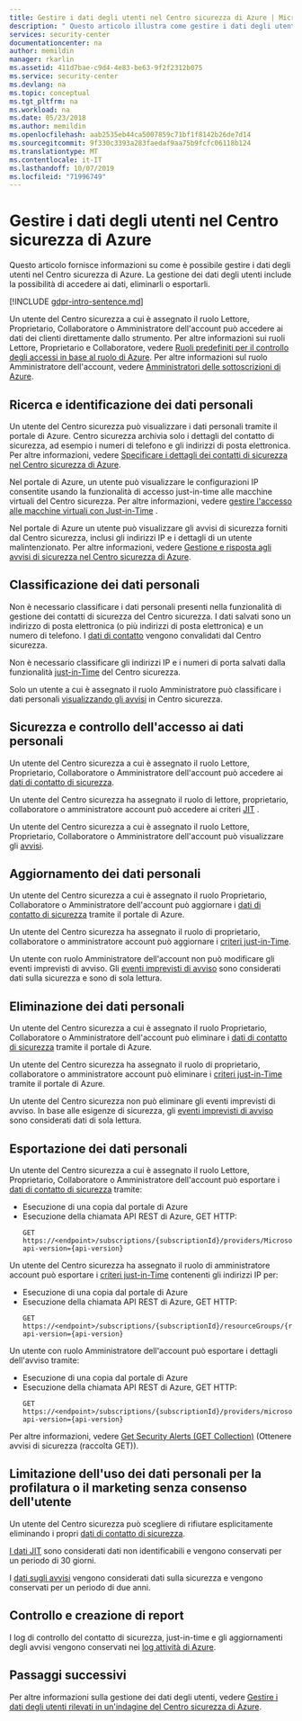 ```yaml
---
title: Gestire i dati degli utenti nel Centro sicurezza di Azure | Microsoft Docs
description: " Questo articolo illustra come gestire i dati degli utenti nel Centro sicurezza di Azure. "
services: security-center
documentationcenter: na
author: memildin
manager: rkarlin
ms.assetid: 411d7bae-c9d4-4e83-be63-9f2f2312b075
ms.service: security-center
ms.devlang: na
ms.topic: conceptual
ms.tgt_pltfrm: na
ms.workload: na
ms.date: 05/23/2018
ms.author: memildin
ms.openlocfilehash: aab2535eb44ca5007859c71bf1f8142b26de7d14
ms.sourcegitcommit: 9f330c3393a283faedaf9aa75b9fcfc06118b124
ms.translationtype: MT
ms.contentlocale: it-IT
ms.lasthandoff: 10/07/2019
ms.locfileid: "71996749"
---
```

# <a name="manage-user-data-in-azure-security-center"></a>Gestire i dati degli utenti nel Centro sicurezza di Azure
Questo articolo fornisce informazioni su come è possibile gestire i dati degli utenti nel Centro sicurezza di Azure. La gestione dei dati degli utenti include la possibilità di accedere ai dati, eliminarli o esportarli.

[!INCLUDE [gdpr-intro-sentence.md](../../includes/gdpr-intro-sentence.md)]

Un utente del Centro sicurezza a cui è assegnato il ruolo Lettore, Proprietario, Collaboratore o Amministratore dell'account può accedere ai dati dei clienti direttamente dallo strumento. Per altre informazioni sui ruoli Lettore, Proprietario e Collaboratore, vedere [Ruoli predefiniti per il controllo degli accessi in base al ruolo di Azure](../role-based-access-control/built-in-roles.md). Per altre informazioni sul ruolo Amministratore dell'account, vedere [Amministratori delle sottoscrizioni di Azure](../billing/billing-add-change-azure-subscription-administrator.md).

## <a name="searching-for-and-identifying-personal-data"></a>Ricerca e identificazione dei dati personali
Un utente del Centro sicurezza può visualizzare i dati personali tramite il portale di Azure. Centro sicurezza archivia solo i dettagli del contatto di sicurezza, ad esempio i numeri di telefono e gli indirizzi di posta elettronica. Per altre informazioni, vedere [Specificare i dettagli dei contatti di sicurezza nel Centro sicurezza di Azure](security-center-provide-security-contact-details.md).

Nel portale di Azure, un utente può visualizzare le configurazioni IP consentite usando la funzionalità di accesso just-in-time alle macchine virtuali del Centro sicurezza. Per altre informazioni, vedere [gestire l'accesso alle macchine virtuali con Just-in-Time](security-center-just-in-time.md) .

Nel portale di Azure un utente può visualizzare gli avvisi di sicurezza forniti dal Centro sicurezza, inclusi gli indirizzi IP e i dettagli di un utente malintenzionato. Per altre informazioni, vedere [Gestione e risposta agli avvisi di sicurezza nel Centro sicurezza di Azure](security-center-managing-and-responding-alerts.md).

## <a name="classifying-personal-data"></a>Classificazione dei dati personali
Non è necessario classificare i dati personali presenti nella funzionalità di gestione dei contatti di sicurezza del Centro sicurezza. I dati salvati sono un indirizzo di posta elettronica (o più indirizzi di posta elettronica) e un numero di telefono. I [dati di contatto](security-center-provide-security-contact-details.md) vengono convalidati dal Centro sicurezza.

Non è necessario classificare gli indirizzi IP e i numeri di porta salvati dalla funzionalità [just-in-Time](security-center-just-in-time.md) del Centro sicurezza.

Solo un utente a cui è assegnato il ruolo Amministratore può classificare i dati personali [visualizzando gli avvisi](security-center-managing-and-responding-alerts.md) in Centro sicurezza.

## <a name="securing-and-controlling-access-to-personal-data"></a>Sicurezza e controllo dell'accesso ai dati personali
Un utente del Centro sicurezza a cui è assegnato il ruolo Lettore, Proprietario, Collaboratore o Amministratore dell'account può accedere ai [dati di contatto di sicurezza](security-center-provide-security-contact-details.md).

Un utente del Centro sicurezza ha assegnato il ruolo di lettore, proprietario, collaboratore o amministratore account può accedere ai criteri [JIT](security-center-just-in-time.md) .

Un utente del Centro sicurezza a cui è assegnato il ruolo Lettore, Proprietario, Collaboratore o Amministratore dell'account può visualizzare gli [avvisi](security-center-managing-and-responding-alerts.md).

## <a name="updating-personal-data"></a>Aggiornamento dei dati personali
Un utente del Centro sicurezza a cui è assegnato il ruolo Proprietario, Collaboratore o Amministratore dell'account può aggiornare i [dati di contatto di sicurezza](security-center-provide-security-contact-details.md) tramite il portale di Azure.

Un utente del Centro sicurezza ha assegnato il ruolo di proprietario, collaboratore o amministratore account può aggiornare i [criteri just-in-Time](security-center-just-in-time.md).

Un utente con ruolo Amministratore dell'account non può modificare gli eventi imprevisti di avviso. Gli [eventi imprevisti di avviso](security-center-managing-and-responding-alerts.md) sono considerati dati sulla sicurezza e sono di sola lettura.

## <a name="deleting-personal-data"></a>Eliminazione dei dati personali
Un utente del Centro sicurezza a cui è assegnato il ruolo Proprietario, Collaboratore o Amministratore dell'account può eliminare i [dati di contatto di sicurezza](security-center-provide-security-contact-details.md) tramite il portale di Azure.

Un utente del Centro sicurezza ha assegnato il ruolo di proprietario, collaboratore o amministratore account può eliminare i [criteri just-in-Time](security-center-just-in-time.md) tramite il portale di Azure.

Un utente del Centro sicurezza non può eliminare gli eventi imprevisti di avviso. In base alle esigenze di sicurezza, gli [eventi imprevisti di avviso](security-center-managing-and-responding-alerts.md) sono considerati dati di sola lettura.

## <a name="exporting-personal-data"></a>Esportazione dei dati personali
Un utente del Centro sicurezza a cui è assegnato il ruolo Lettore, Proprietario, Collaboratore o Amministratore dell'account può esportare i [dati di contatto di sicurezza](security-center-provide-security-contact-details.md) tramite:

- Esecuzione di una copia dal portale di Azure
- Esecuzione della chiamata API REST di Azure, GET HTTP:
  ```HTTP
  GET https://<endpoint>/subscriptions/{subscriptionId}/providers/Microsoft.Security/securityContacts?api-version={api-version}
  ```

Un utente del Centro sicurezza ha assegnato il ruolo di amministratore account può esportare i [criteri just-in-Time](security-center-just-in-time.md) contenenti gli indirizzi IP per:

- Esecuzione di una copia dal portale di Azure
- Esecuzione della chiamata API REST di Azure, GET HTTP:
  ```HTTP
  GET https://<endpoint>/subscriptions/{subscriptionId}/resourceGroups/{resourceGroup}/providers/Microsoft.Security/locations/{location}/jitNetworkAccessPolicies/default?api-version={api-version}
  ```

Un utente con ruolo Amministratore dell'account può esportare i dettagli dell'avviso tramite:

- Esecuzione di una copia dal portale di Azure
- Esecuzione della chiamata API REST di Azure, GET HTTP:
  ```HTTP
  GET https://<endpoint>/subscriptions/{subscriptionId}/providers/microsoft.Security/alerts?api-version={api-version}
  ```

Per altre informazioni, vedere [Get Security Alerts (GET Collection)](https://msdn.microsoft.com/library/mt704050.aspx) (Ottenere avvisi di sicurezza (raccolta GET)).

## <a name="restricting-the-use-of-personal-data-for-profiling-or-marketing-without-consent"></a>Limitazione dell'uso dei dati personali per la profilatura o il marketing senza consenso dell'utente
Un utente del Centro sicurezza può scegliere di rifiutare esplicitamente eliminando i propri [dati di contatto di sicurezza](security-center-provide-security-contact-details.md).

[I dati JIT](security-center-just-in-time.md) sono considerati dati non identificabili e vengono conservati per un periodo di 30 giorni.

I [dati sugli avvisi](security-center-managing-and-responding-alerts.md) vengono considerati dati sulla sicurezza e vengono conservati per un periodo di due anni.

## <a name="auditing-and-reporting"></a>Controllo e creazione di report
I log di controllo del contatto di sicurezza, just-in-time e gli aggiornamenti degli avvisi vengono conservati nei [log attività di Azure](../azure-monitor/platform/activity-logs-overview.md).

## <a name="next-steps"></a>Passaggi successivi
Per altre informazioni sulla gestione dei dati degli utenti, vedere [Gestire i dati degli utenti rilevati in un'indagine del Centro sicurezza di Azure](security-center-investigation-user-data.md).
